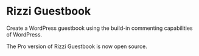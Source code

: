 # Rizzi Guestbook
Create a WordPress guestbook using the build-in commenting capabilities of WordPress.

The Pro version of Rizzi Guestbook is now open source.
